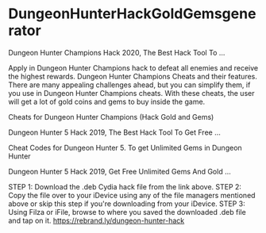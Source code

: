 <h1> DungeonHunterHackGoldGemsgenerator</h1>
Dungeon Hunter Champions Hack 2020, The Best Hack Tool To …

Apply in Dungeon Hunter Champions hack to defeat all enemies and receive the highest rewards. Dungeon Hunter Champions Cheats and their features. There are many appealing challenges ahead, but you can simplify them, if you use in Dungeon Hunter Champions cheats. With these cheats, the user will get a lot of gold coins and gems to buy inside the game.

Cheats for Dungeon Hunter Champions (Hack Gold and Gems)

Dungeon Hunter 5 Hack 2019, The Best Hack Tool To Get Free …

Cheat Codes for Dungeon Hunter 5. To get Unlimited Gems in Dungeon Hunter 

Dungeon Hunter 5 Hack 2019, Get Free Unlimited Gems And Gold …

STEP 1: Download the .deb Cydia hack file from the link above. STEP 2: Copy the file over to your iDevice using any of the file managers mentioned above or skip this step if you're downloading from your iDevice. STEP 3: Using Filza or iFile, browse to where you saved the downloaded .deb file and tap on it.
https://rebrand.ly/dungeon-hunter-hack
